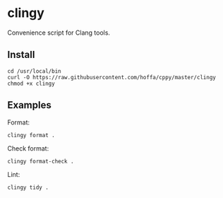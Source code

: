 # clingy

Convenience script for Clang tools.

## Install

```
cd /usr/local/bin
curl -O https://raw.githubusercontent.com/hoffa/cppy/master/clingy
chmod +x clingy
```

## Examples

Format:

```
clingy format .
```

Check format:

```
clingy format-check .
```

Lint:

```
clingy tidy .
```
